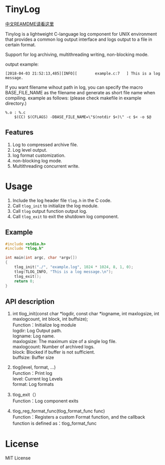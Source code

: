 TinyLog
==============

[中文REAMDME请看这里](README_zh-CN.md)

Tinylog is a lightweight C-language log component for UNIX environment that provides a common log output interface and logs output to a file in certain format.

Support for log archiving, multithreading writing, non-blocking mode.  

output example:
```
[2018-04-03 21:52:13,485][INFO][        example.c:7   ] This is a log message.
```

If you want filename wihout path in log, you can specify the macro BASE_FILE_NAME as the filename and generate as short file name when compiling. example as follows: (please check makefile in example directory.)
```
%.o : %.c
	$(CC) $(CFLAGS) -DBASE_FILE_NAME=\"$(notdir $<)\" -c $< -o $@
```

Features
--------------
1. Log to compressed archive file.
2. Log level output.
3. log format customization.
4. non-blocking log mode.
5. Multithreading concurrent write.

Usage
==============
1. Include the log header file `tlog.h` in the C code.
2. Call `tlog_init` to initialize the log module.
3. Call `tlog` output function output log.
4. Call `tlog_exit` to exit the shutdown log component.

Example
--------------
```c
#include <stdio.h>
#include "tlog.h"

int main(int argc, char *argv[]) 
{
    tlog_init("./", "example.log", 1024 * 1024, 8, 1, 0);
    tlog(TLOG_INFO, "This is a log message.\n");
    tlog_exit();
    return 0;
}
```

API description
----------------
1. int tlog_init(const char *logdir, const char *logname, int maxlogsize, int maxlogcount, int block, int buffsize);    
Function：Initialize log module  
logdir: Log Output path.    
logname: Log name.  
maxlogsize: The maximum size of a single log file.    
maxlogcount: Number of archived logs.    
block: Blocked if buffer is not sufficient.    
buffsize: Buffer size  

2. tlog(level, format, ...)  
Function：Print log   
level: Current log Levels  
format: Log formats    

3. tlog_exit（）  
Function：Log component exits    

4. tlog_reg_format_func(tlog_format_func func)  
Function：Registers a custom Format function, and the callback function is defined as：tlog_format_func  
  
License
===============
MIT License


